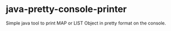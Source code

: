 # java-pretty-console-printer
 Simple java tool to print MAP or LIST Object in pretty format on the console.
